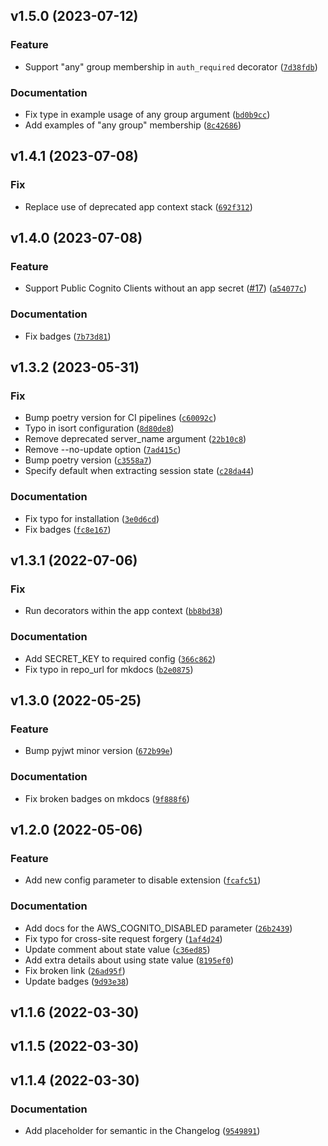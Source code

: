 <!--next-version-placeholder-->

## v1.5.0 (2023-07-12)
### Feature

* Support "any" group membership in `auth_required` decorator ([`7d38fdb`](https://github.com/mblackgeo/flask-cognito-lib/commit/7d38fdb24593f96f66421b7974fe29c0a1e58ae0))

### Documentation

* Fix type in example usage of any group argument ([`bd0b9cc`](https://github.com/mblackgeo/flask-cognito-lib/commit/bd0b9cccb3f6476743cdf63c074e809b78a7ed8b))
* Add examples of "any group" membership ([`8c42686`](https://github.com/mblackgeo/flask-cognito-lib/commit/8c42686bc52336b5feeb8275514a77bca4678ae6))

## v1.4.1 (2023-07-08)
### Fix

* Replace use of deprecated app context stack ([`692f312`](https://github.com/mblackgeo/flask-cognito-lib/commit/692f312e5bb8f34080d44d2aed30ff43926a62b2))

## v1.4.0 (2023-07-08)
### Feature

* Support Public Cognito Clients without an app secret ([#17](https://github.com/mblackgeo/flask-cognito-lib/issues/17)) ([`a54077c`](https://github.com/mblackgeo/flask-cognito-lib/commit/a54077c34ff43c211bea1dcd836daecde58e4fee))

### Documentation

* Fix badges ([`7b73d81`](https://github.com/mblackgeo/flask-cognito-lib/commit/7b73d81f8329aaaa19a96d8282578f2055a962ec))

## v1.3.2 (2023-05-31)
### Fix

* Bump poetry version for CI pipelines ([`c60092c`](https://github.com/mblackgeo/flask-cognito-lib/commit/c60092c6d7a041e8fdb7be29fc770d652dfe98fc))
* Typo in isort configuration ([`8d80de8`](https://github.com/mblackgeo/flask-cognito-lib/commit/8d80de8858bafb298b94249dd4d5d4a80da11120))
* Remove deprecated server_name argument ([`22b10c8`](https://github.com/mblackgeo/flask-cognito-lib/commit/22b10c8e4dbcb66ae9d26f614c419208e9eed806))
* Remove --no-update option ([`7ad415c`](https://github.com/mblackgeo/flask-cognito-lib/commit/7ad415c98c1a25edebb3c9a87c7cfa8545b19a6f))
* Bump poetry version ([`c3558a7`](https://github.com/mblackgeo/flask-cognito-lib/commit/c3558a7ccfeafad6690520eb1f130860f9578296))
* Specify default when extracting session state ([`c28da44`](https://github.com/mblackgeo/flask-cognito-lib/commit/c28da44afaccbc6259f75edf407447afbbf3d12c))

### Documentation

* Fix typo for installation ([`3e0d6cd`](https://github.com/mblackgeo/flask-cognito-lib/commit/3e0d6cd1dfab4155c6682e5d0c34c429ef2a51be))
* Fix badges ([`fc8e167`](https://github.com/mblackgeo/flask-cognito-lib/commit/fc8e1674e8e0a90e2dcf6987d7b43634dd566f32))

## v1.3.1 (2022-07-06)
### Fix
* Run decorators within the app context ([`bb8bd38`](https://github.com/mblackgeo/flask-cognito-lib/commit/bb8bd381ef6a49d39f82babf8a86091e4cd557f3))

### Documentation
* Add SECRET_KEY to required config ([`366c862`](https://github.com/mblackgeo/flask-cognito-lib/commit/366c862f133ebf8f4c4908ded96fbd51ec4f8f4e))
* Fix typo in repo_url for mkdocs ([`b2e0875`](https://github.com/mblackgeo/flask-cognito-lib/commit/b2e08754914f4ffc28795d2288cd72feec858d7b))

## v1.3.0 (2022-05-25)
### Feature
* Bump pyjwt minor version ([`672b99e`](https://github.com/mblackgeo/flask-cognito-lib/commit/672b99eca5d2865ca96e064f21bda68378b25328))

### Documentation
* Fix broken badges on mkdocs ([`9f888f6`](https://github.com/mblackgeo/flask-cognito-lib/commit/9f888f6d37c22c4ac1bb2f96a11b6b69cf63f71f))

## v1.2.0 (2022-05-06)
### Feature
* Add new config parameter to disable extension ([`fcafc51`](https://github.com/mblackgeo/flask-cognito-lib/commit/fcafc510e80ee901885e324d180aed3529fbcdbc))

### Documentation
* Add docs for the AWS_COGNITO_DISABLED parameter ([`26b2439`](https://github.com/mblackgeo/flask-cognito-lib/commit/26b2439078cd9affd1d3fcdff54d195838a92af0))
* Fix typo for cross-site request forgery ([`1af4d24`](https://github.com/mblackgeo/flask-cognito-lib/commit/1af4d241d5b5a7ce8ccfba1748ba9fce06bf22d1))
* Update comment about state value ([`c36ed85`](https://github.com/mblackgeo/flask-cognito-lib/commit/c36ed85bdfdc8e3c866a1971c552c79ced9f1b9f))
* Add extra details about using state value ([`8195ef0`](https://github.com/mblackgeo/flask-cognito-lib/commit/8195ef03e75b39063a68996bdb31f0a8b0e9dd2c))
* Fix broken link ([`26ad95f`](https://github.com/mblackgeo/flask-cognito-lib/commit/26ad95fe2d74259857029fb4f34c45eb71f0f20a))
* Update badges ([`9d93e38`](https://github.com/mblackgeo/flask-cognito-lib/commit/9d93e38eefed0af8a24e167dfa9ad5139badc997))

## v1.1.6 (2022-03-30)


## v1.1.5 (2022-03-30)


## v1.1.4 (2022-03-30)
### Documentation
* Add placeholder for semantic in the Changelog ([`9549891`](https://github.com/mblackgeo/flask-cognito-lib/commit/9549891f0be93b8993b3c7643de8280de2d4f742))